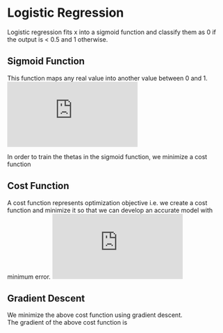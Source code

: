 # Logistic Regression

Logistic regression fits x into a sigmoid function and classify them as 0 if the output is < 0.5 and 1 otherwise.

## Sigmoid Function
This function maps any real value into another value between 0 and 1.  
![equation](https://latex.codecogs.com/gif.latex?%5Csigma%28z%29%20%3D%20%5Cfrac%7B1%7D%7B1&plus;e%5E%7B-z%7D%7D)

In order to train the thetas in the sigmoid function, we minimize a cost function

## Cost Function
A cost function represents optimization objective i.e. we create a cost function and minimize it so that we can develop an accurate model with minimum error.
![equation](https://latex.codecogs.com/gif.latex?J%28%5Ctheta%29%20%3D%20-%5Cfrac%7B1%7D%7Bm%7D%5Csum_%7Bi%3D1%7D%5E%7Bm%7Dy%5E%7B%28i%29%7Dlog%28h%28z%28%5Ctheta%29%5E%7B%7Bi%7D%7D%29%29&plus;%20%281-y%5E%7B%28i%29%7D%29log%281-%20h%28z%28%5Ctheta%29%5E%7B%7Bi%7D%7D%29%29)

## Gradient Descent
We minimize the above cost function using gradient descent.  
The gradient of the above cost function is
